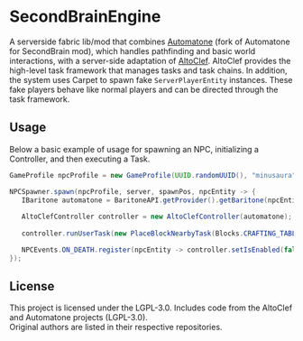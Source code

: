 # SecondBrainEngine

A serverside fabric lib/mod that combines [Automatone](https://github.com/sailex428/Automatone) (fork of Automatone for SecondBrain mod), which handles pathfinding and basic world interactions, with a server-side adaptation of [AltoClef](https://github.com/MiranCZ/altoclef).
AltoClef provides the high-level task framework that manages tasks and task chains.
In addition, the system uses Carpet to spawn fake `ServerPlayerEntity` instances.
These fake players behave like normal players and can be directed through the task framework.

## Usage

Below a basic example of usage for spawning an NPC, initializing a Controller, and then executing a Task.

 ```java
 GameProfile npcProfile = new GameProfile(UUID.randomUUID(), "minusaura");
 
 NPCSpawner.spawn(npcProfile, server, spawnPos, npcEntity -> {
    IBaritone automatone = BaritoneAPI.getProvider().getBaritone(npcEntity);
    
    AltoClefController controller = new AltoClefController(automatone);
    
    controller.runUserTask(new PlaceBlockNearbyTask(Blocks.CRAFTING_TABLE, Blocks.FURNACE));

    NPCEvents.ON_DEATH.register(npcEntity -> controller.setIsEnabled(false)); // disable controller if NPC is dead
 });
 ```

## License

This project is licensed under the LGPL-3.0.
Includes code from the AltoClef and Automatone projects (LGPL-3.0).  
Original authors are listed in their respective repositories.
